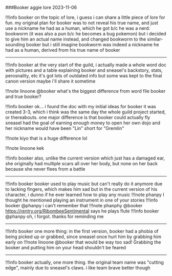 ###Booker aggie lore 2023-11-06

!!!info booker
    on the topic of lore, i guess i can share a little piece of lore for fun. my original plan for booker was to not reveal his true name, and just use a nickname he had as a human, which he got b/c he was a nerd: bookworm
    (it was also a pun b/c he becomes a bug pokemon)
    but i decided to give him an actual name instead, and changed bookworm to the similar-sounding booker
    but i still imagine bookworm was indeed a nickname he had as a human, derived from his true name of booker

---

!!!info booker
    at the very start of the guild, i actually made a whole word doc with pictures and a table explaining booker and sneasel's backstory, stats, perosnality, etc
    it's got lots of outdated info but some was kept to the final canon version
    maybe i'll share it sometime

!!!note linoone
    @booker what's the biggest difference from word file booker and true booker?

!!!info booker
    ok... i found the doc with my initial ideas for booker it was created 3-3, which i think was the same day the whole guild project started, or thereabouts. one major difference is that booker could actually fly
    sneasel had the goal of earning enough money to open her own dojo
    and her nickname would have been "Lin" short for "Gremlin"

!!!note kiyo
    that is a huge difference lol

!!!note linoone
    kek

!!!info booker
	also, unlike the current version which just has a damaged ear, she originally had multiple scars all over her body, but none on her back because she never flees from a battle

---

!!!info booker
	booker used to play music but can't really do it anymore due to lacking fingers, which makes him sad
	but in the current version of his character, i dunno if he ever learned how to play any music
!!!note phanpy
	I thought he mentioned playing an instrument in one of your stories
!!!info booker
	@phanpy i can't remember that
!!!note phanphy
    @booker https://rentry.org/RibombeeSentimental
    says he plays flute
!!!info booker
	@phanpy oh, i forgot. thanks for reminding me

---

!!!info booker
	one more thing: in the first version, booker had a phobia of being picked up or grabbed, since sneasel once hurt him by grabbing him early on
!!!note linoone
	@booker that would be way too sad! Grabbing the booker and putting him on your head shouldn't be feared

---

!!!info booker
	actually, one more thing. the original team name was "cutting edge", mainly due to sneasel's claws. i like team brave better though